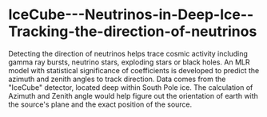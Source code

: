 # IceCube---Neutrinos-in-Deep-Ice--Tracking-the-direction-of-neutrinos
Detecting the direction of neutrinos helps trace cosmic activity including gamma ray bursts, neutrino stars, exploding stars or black holes. An MLR model with statistical significance of coefficients is developed to predict the azimuth and zenith angles to track direction. Data comes from the "IceCube" detector, located deep within South Pole ice. The calculation of Azimuth and Zenith angle would help figure out the orientation of earth with the source's plane and the exact position of the source.
